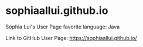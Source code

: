 # sophiaallui.github.io
Sophia Lui's User Page
favorite language: Java

Link to GitHub User Page: https://sophiaallui.github.io/
